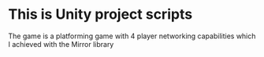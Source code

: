 # This is Unity project scripts

The game is a platforming game with 4 player networking capabilities which I achieved with the Mirror library
